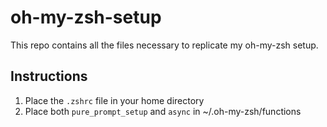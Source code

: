 # oh-my-zsh-setup

This repo contains all the files necessary to replicate my oh-my-zsh setup.

## Instructions

1. Place the `.zshrc` file in your home directory
2. Place both `pure_prompt_setup` and `async` in ~/.oh-my-zsh/functions
